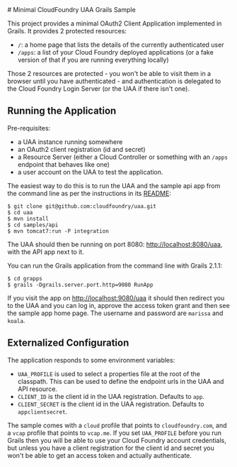 <link href="https://raw.github.com/clownfart/Markdown-CSS/master/markdown.css" rel="stylesheet"></link>
# Minimal CloudFoundry UAA Grails Sample

This project provides a minimal OAuth2 Client Application implemented
in Grails.  It provides 2 protected resources:

* `/`: a home page that lists the details of the currently
  authenticated user
* `/apps`: a list of your Cloud Foundry deployed applications (or a
  fake version of that if you are running everything locally)
  
Those 2 resources are protected - you won't be able to visit them in a
browser until you have authenticated - and authentication is delegated
to the Cloud Foundry Login Server (or the UAA if there isn't one).
  
## Running the Application

Pre-requisites:

* a UAA instance running somewhere
* an OAuth2 client registration (id and secret)
* a Resource Server (either a Cloud Controller or something with an
`/apps` endpoint that behaves like one)
* a user account on the
UAA to test the application.  

The easiest way to do this is to run the UAA and the sample api app
from the command line as per the instructions in its
[README](https://github.com/cloudfoundry/uaa):

    $ git clone git@github.com:cloudfoundry/uaa.git
    $ cd uaa
    $ mvn install
    $ cd samples/api
    $ mvn tomcat7:run -P integration

The UAA should then be running on port 8080:
[http://localhost:8080/uaa](), with the API app next to it.

You can run the Grails application from the command line with Grails
2.1.1:

    $ cd grapps
    $ grails -Dgrails.server.port.http=9080 RunApp

If you visit the app on [http://localhost:9080/uaa]() it should then
redirect you to the UAA and you can log in, approve the access token
grant and then see the sample app home page.  The username and
password are `marissa` and `koala`.

## Externalized Configuration

The application responds to some environment variables:

* `UAA_PROFILE` is used to select a properties file at the root of the
classpath.  This can be used to define the endpoint urls in the UAA
and API resource.
* `CLIENT_ID` is the client id in the UAA registration.  Defaults to
`app`.
* `CLIENT_SECRET` is the client id in the UAA registration.  Defaults to
`appclientsecret`.

The sample comes with a `cloud` profile that points to
`cloudfoundry.com`, and a `vcap` profile that points to `vcap.me`. If
you set `UAA_PROFILE` before you run Grails then you will be able to
use your Cloud Foundry account credentials, but unless you have a
client registration for the client id and secret you won't be able to
get an access token and actually authenticate.
